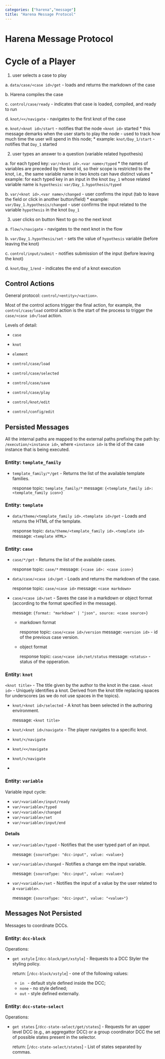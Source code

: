```yaml
---
categories: ["harena","message"]
title: "Harena Message Protocol"
---
```


# Harena Message Protocol

# Cycle of a Player

1. user selects a case to play

  a. `data/case/<case id>/get` - loads and returns the markdown of the case

  b. Harena compiles the case

  c. `control/case/ready` - indicates that case is loaded, compiled, and ready to run

  d. `knot/<</navigate` - navigates to the first knot of the case

  e. `knot/<knot id>/start` - notifies that the node `<knot id>` started
    * this message demarks when the user starts to play the node - used to track how much time the user will spend in this node;
    * example: `knot/Day_1/start` - notifies that `Day_1` started

2. user types an answer to a question (variable related hypothesis)

  a. for each typed key: `var/<knot id>.<var name>/typed`
    * the names of variables are preceded by the knot id, so their scope is restricted to the knot, i.e., the same variable name in two knots can have distinct values
    * example: for each typed key in an input in the knot `Day_1` whose related variable name is `hypothesis`: `var/Day_1.hypothesis/typed`

  b. `var/<knot id>.<var name>/changed` - user confirms the input (tab to leave the field or click in another button/field)
    * example: `var/Day_1.hypothesis/changed` - user confirms the input related to the variable `hypothesis` in the knot `Day_1`

3. user clicks on button Next to go no the next knot

  a. `flow/>/navigate` - navigates to the next knot in the flow

  b. `var/Day_1.hypothesis/set` - sets the value of `hypothesis` variable  (before leaving the knot)

  c. `control/input/submit` - notifies submission of the input (before leaving the knot)

  d. `knot/Day_1/end` - indicates the end of a knot execution

## Control Actions

General protocol: `control/<entity>/<action>`.

Most of the control actions trigger the final action, for example, the `control/case/load` control action is the start of the process to trigger the `case/<case id>/load` action.

Levels of detail:
* `case`
* `knot`
* `element`


* `control/case/load`
* `control/case/selected`

* `control/case/save`
* `control/case/play`
* `control/knot/edit`
* `control/config/edit`

## Persisted Messages

All the internal paths are mapped to the external paths prefixing the path by: `/execution/<instance id>`, where `<instance id>` is the id of the case instance that is being executed.

### Entity: `template_family`
* `template_family/*/get` - Returns the list of the available template families.

  response topic: `template_family/*`
           message: `{<template_family id>: <template_family icon>}`

### Entity: `template`
* `data/theme/<template_family id>.<template id>/get` - Loads and returns the HTML of the template.

  response topic: `data/theme/<template_family id>.<template id>`
           message: `<template HTML>`


### Entity: `case`
* `case/*/get` - Returns the list of the available cases.

  response topic: `case/*`
           message: `{<case id>: <case icon>}`

* `data/case/<case id>/get` - Loads and returns the markdown of the case.

  response topic: `case/<case id>`
           message: `<case markdown>`

* `case/<case id>/set` - Saves the case in a markdown or object format (according to the format specified in the message).

  message: `{format: "markdown" | "json", source: <case source>}`

  * markdown format

    response topic: `case/<case id>/version`
           message: `<version id>` - id of the previous case version.

  * object format

    response topic: `case/<case id>/set/status`
           message: `<status>` - status of the opperation.

### Entity: `knot`
`<knot title>` - The title given by the author to the knot in the case.
`<knot id>` - Uniquely identifies a knot. Derived from the knot title replacing spaces for underscores (as we do not use spaces in the topics).

* `knot/<knot id>/selected` - A knot has been selected in the authoring environment.

  message: `<knot title>`

* `knot/<knot id>/navigate` - The player navigates to a specific knot.
* `knot/</navigate`
* `knot/<</navigate`
* `knot/>/navigate`

*

### Entity: `variable`

Variable input cycle:
  * `var/<variable>/input/ready`
  * `var/<variable>/typed`
  * `var/<variable>/changed`
  * `var/<variable>/set`
  * `var/<variable>/input/end`

#### Details

* `var/<variable>/typed` - Notifies that the user typed part of an input.

  message: `{sourceType: "dcc-input", value: <value>}`

* `var/<variable>/changed` - Notifies a change em the input variable.

  message: `{sourceType: "dcc-input", value: <value>}`

* `var/<variable>/set` - Notifies the input of a value by the user related to a `<variable>`.

  message: `{sourceType: "dcc-input", value: "<value>"}`

## Messages Not Persisted

Messages to coordinate DCCs.

### Entity: `dcc-block`

Operations:
* `get xstyle` \[`/dcc-block/get/xstyle`\] - Requests to a DCC Styler the styling policy.

  return: \[`/dcc-block/xstyle`\] - one of the following values:
  * `in ` - default style defined inside the DCC;
  * `none` - no style defined;
  * `out` - style defined externally.

### Entity: `dcc-state-select`

Operations:
* `get states` \[`/dcc-state-select/get/states`\] - Requests for an upper level DCC (e.g., an aggregattor DCC) or a group coordinator DCC the set of possible states present in the selector.

  return: \[`/dcc-state-select/states`\] - List of states separated by commas.
